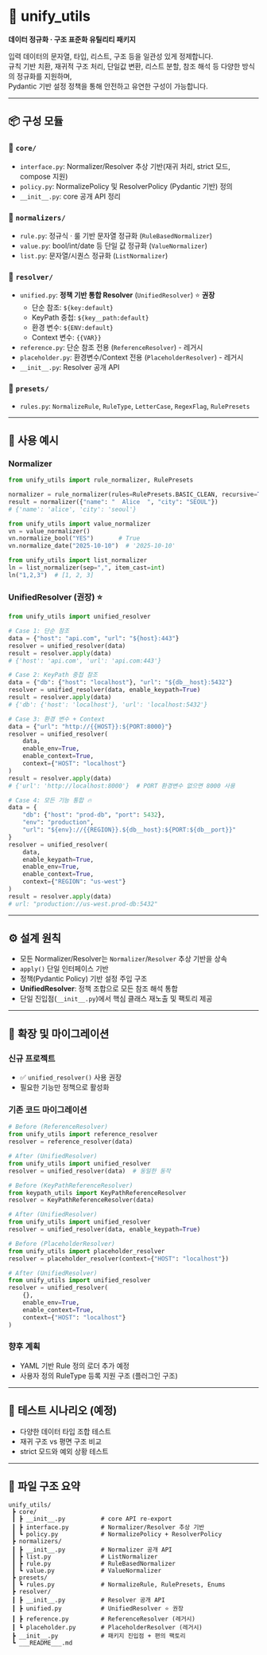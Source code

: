 # 🧰 unify_utils

**데이터 정규화 · 구조 표준화 유틸리티 패키지**

입력 데이터의 문자열, 타입, 리스트, 구조 등을 일관성 있게 정제합니다.  
규칙 기반 치환, 재귀적 구조 처리, 단일값 변환, 리스트 분할, 참조 해석 등 다양한 방식의 정규화를 지원하며,  
Pydantic 기반 설정 정책을 통해 안전하고 유연한 구성이 가능합니다.

---

## 📦 구성 모듈

### 🔹 `core/`
- `interface.py`: Normalizer/Resolver 추상 기반(재귀 처리, strict 모드, compose 지원)
- `policy.py`: NormalizePolicy 및 ResolverPolicy (Pydantic 기반) 정의
- `__init__.py`: core 공개 API 정리

### 🔹 `normalizers/`
- `rule.py`: 정규식 · 룰 기반 문자열 정규화 (`RuleBasedNormalizer`)
- `value.py`: bool/int/date 등 단일 값 정규화 (`ValueNormalizer`)
- `list.py`: 문자열/시퀀스 정규화 (`ListNormalizer`)

### 🔹 `resolver/`
- `unified.py`: **정책 기반 통합 Resolver** (`UnifiedResolver`) ⭐ **권장**
  - 단순 참조: `${key:default}`
  - KeyPath 중첩: `${key__path:default}`
  - 환경 변수: `${ENV:default}`
  - Context 변수: `{{VAR}}`
- `reference.py`: 단순 참조 전용 (`ReferenceResolver`) - 레거시
- `placeholder.py`: 환경변수/Context 전용 (`PlaceholderResolver`) - 레거시
- `__init__.py`: Resolver 공개 API

### 🔹 `presets/`
- `rules.py`: `NormalizeRule`, `RuleType`, `LetterCase`, `RegexFlag`, `RulePresets`

---

## 🚀 사용 예시

### Normalizer

```python
from unify_utils import rule_normalizer, RulePresets

normalizer = rule_normalizer(rules=RulePresets.BASIC_CLEAN, recursive=True)
result = normalizer({"name": "  Alice  ", "city": "SEOUL"})
# {'name': 'alice', 'city': 'seoul'}
```

```python
from unify_utils import value_normalizer
vn = value_normalizer()
vn.normalize_bool("YES")       # True
vn.normalize_date("2025-10-10")  # '2025-10-10'
```

```python
from unify_utils import list_normalizer
ln = list_normalizer(sep=",", item_cast=int)
ln("1,2,3")  # [1, 2, 3]
```

### UnifiedResolver (권장) ⭐

```python
from unify_utils import unified_resolver

# Case 1: 단순 참조
data = {"host": "api.com", "url": "${host}:443"}
resolver = unified_resolver(data)
result = resolver.apply(data)
# {'host': 'api.com', 'url': 'api.com:443'}

# Case 2: KeyPath 중첩 참조
data = {"db": {"host": "localhost"}, "url": "${db__host}:5432"}
resolver = unified_resolver(data, enable_keypath=True)
result = resolver.apply(data)
# {'db': {'host': 'localhost'}, 'url': 'localhost:5432'}

# Case 3: 환경 변수 + Context
data = {"url": "http://{{HOST}}:${PORT:8000}"}
resolver = unified_resolver(
    data,
    enable_env=True,
    enable_context=True,
    context={"HOST": "localhost"}
)
result = resolver.apply(data)
# {'url': 'http://localhost:8000'}  # PORT 환경변수 없으면 8000 사용

# Case 4: 모든 기능 통합 🔥
data = {
    "db": {"host": "prod-db", "port": 5432},
    "env": "production",
    "url": "${env}://{{REGION}}.${db__host}:${PORT:${db__port}}"
}
resolver = unified_resolver(
    data,
    enable_keypath=True,
    enable_env=True,
    enable_context=True,
    context={"REGION": "us-west"}
)
result = resolver.apply(data)
# url: "production://us-west.prod-db:5432"
```

---

## ⚙️ 설계 원칙

- 모든 Normalizer/Resolver는 `Normalizer`/`Resolver` 추상 기반을 상속
- `apply()` 단일 인터페이스 기반
- 정책(Pydantic Policy) 기반 설정 주입 구조
- **UnifiedResolver**: 정책 조합으로 모든 참조 해석 통합
- 단일 진입점(`__init__.py`)에서 핵심 클래스 재노출 및 팩토리 제공

---

## 🔧 확장 및 마이그레이션

### 신규 프로젝트
- ✅ `unified_resolver()` 사용 권장
- 필요한 기능만 정책으로 활성화

### 기존 코드 마이그레이션

```python
# Before (ReferenceResolver)
from unify_utils import reference_resolver
resolver = reference_resolver(data)

# After (UnifiedResolver)
from unify_utils import unified_resolver
resolver = unified_resolver(data)  # 동일한 동작

# Before (KeyPathReferenceResolver)
from keypath_utils import KeyPathReferenceResolver
resolver = KeyPathReferenceResolver(data)

# After (UnifiedResolver)
from unify_utils import unified_resolver
resolver = unified_resolver(data, enable_keypath=True)

# Before (PlaceholderResolver)
from unify_utils import placeholder_resolver
resolver = placeholder_resolver(context={"HOST": "localhost"})

# After (UnifiedResolver)
from unify_utils import unified_resolver
resolver = unified_resolver(
    {},
    enable_env=True,
    enable_context=True,
    context={"HOST": "localhost"}
)
```

### 향후 계획
- YAML 기반 Rule 정의 로더 추가 예정
- 사용자 정의 RuleType 등록 지원 구조 (플러그인 구조)

---

## 🧪 테스트 시나리오 (예정)
- 다양한 데이터 타입 조합 테스트
- 재귀 구조 vs 평면 구조 비교
- strict 모드와 예외 상황 테스트

---

## 📁 파일 구조 요약
```
unify_utils/
 ┣ core/
 ┃ ┣ __init__.py          # core API re-export
 ┃ ┣ interface.py         # Normalizer/Resolver 추상 기반
 ┃ ┗ policy.py            # NormalizePolicy + ResolverPolicy
 ┣ normalizers/
 ┃ ┣ __init__.py          # Normalizer 공개 API
 ┃ ┣ list.py              # ListNormalizer
 ┃ ┣ rule.py              # RuleBasedNormalizer
 ┃ ┗ value.py             # ValueNormalizer
 ┣ presets/
 ┃ ┗ rules.py             # NormalizeRule, RulePresets, Enums
 ┣ resolver/
 ┃ ┣ __init__.py          # Resolver 공개 API
 ┃ ┣ unified.py           # UnifiedResolver ⭐ 권장
 ┃ ┣ reference.py         # ReferenceResolver (레거시)
 ┃ ┗ placeholder.py       # PlaceholderResolver (레거시)
 ┣ __init__.py            # 패키지 진입점 + 편의 팩토리
 ┗ ___README___.md
```
